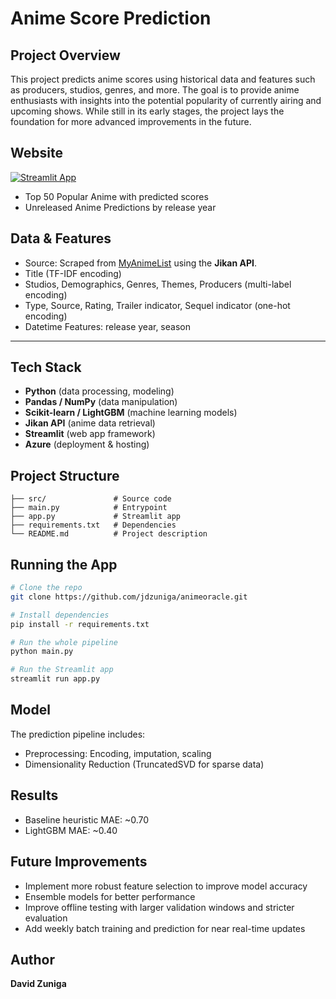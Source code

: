 # Anime Score Prediction

## Project Overview
This project predicts anime scores using historical data and features such as producers, studios, genres, and more. The goal is to provide anime enthusiasts with insights into the potential popularity of currently airing and upcoming shows. While still in its early stages, the project lays the foundation for more advanced improvements in the future.

## Website
[![Streamlit App](https://img.shields.io/badge/Website-Live-green?style=for-the-badge&logo=streamlit)](https://animeoracle.azurewebsites.net/)
- Top 50 Popular Anime with predicted scores
- Unreleased Anime Predictions by release year

## Data & Features
- Source: Scraped from [MyAnimeList](https://myanimelist.net) using the **Jikan API**.
- Title (TF-IDF encoding)
- Studios, Demographics, Genres, Themes, Producers (multi-label encoding)
- Type, Source, Rating, Trailer indicator, Sequel indicator (one-hot encoding)
- Datetime Features: release year, season

---

## Tech Stack
- **Python** (data processing, modeling)
- **Pandas / NumPy** (data manipulation)
- **Scikit-learn / LightGBM** (machine learning models)
- **Jikan API** (anime data retrieval)
- **Streamlit** (web app framework)
- **Azure** (deployment & hosting)


## Project Structure
```
├── src/               # Source code
├── main.py            # Entrypoint
├── app.py             # Streamlit app
├── requirements.txt   # Dependencies
└── README.md          # Project description
```

## Running the App

```bash
# Clone the repo
git clone https://github.com/jdzuniga/animeoracle.git

# Install dependencies
pip install -r requirements.txt

# Run the whole pipeline
python main.py

# Run the Streamlit app
streamlit run app.py
```

## Model
The prediction pipeline includes:
- Preprocessing: Encoding, imputation, scaling
- Dimensionality Reduction (TruncatedSVD for sparse data)

## Results
- Baseline heuristic MAE: ~0.70
- LightGBM MAE: ~0.40

## Future Improvements
- Implement more robust feature selection to improve model accuracy  
- Ensemble models for better performance  
- Improve offline testing with larger validation windows and stricter evaluation  
- Add weekly batch training and prediction for near real-time updates  

## Author
**David Zuniga**  


